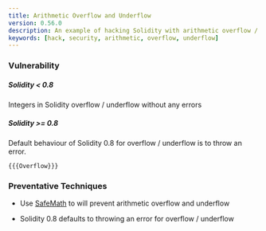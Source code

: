 ```yaml
---
title: Arithmetic Overflow and Underflow
version: 0.56.0
description: An example of hacking Solidity with arithmetic overflow / underflow
keywords: [hack, security, arithmetic, overflow, underflow]
---
```


### Vulnerability

##### Solidity < 0.8

Integers in Solidity overflow / underflow without any errors

##### Solidity >= 0.8

Default behaviour of Solidity 0.8 for overflow / underflow is to throw an error.

```solidity
{{{Overflow}}}
```

### Preventative Techniques

- Use <a href="https://github.com/OpenZeppelin/openzeppelin-contracts/blob/master/contracts/math/SafeMath.sol" target="__blank">SafeMath</a> to will prevent arithmetic overflow and underflow

- Solidity 0.8 defaults to throwing an error for overflow / underflow

